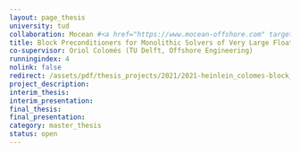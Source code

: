 ```yaml
---
layout: page_thesis
university: tud
collaboration: Mocean #<a href="https://www.mocean-offshore.com" target="_blank">Mocean</a>
title: Block Preconditioners for Monolithic Solvers of Very Large Floating Structures
co-supervisor: Oriol Colomés (TU Delft, Offshore Engineering)
runningindex: 4
nolink: false
redirect: /assets/pdf/thesis_projects/2021/2021-heinlein_colomes-block_preconditioners_floating_structures/project_description.pdf
project_description:
interim_thesis:
interim_presentation:
final_thesis:
final_presentation:
category: master_thesis
status: open
---
```

